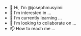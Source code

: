 - 👋 Hi, I’m @josephmusyimi
- 👀 I’m interested in ...
- 🌱 I’m currently learning ...
- 💞️ I’m looking to collaborate on ...
- 📫 How to reach me ...

<!---
josephmusyimi/josephmusyimi is a ✨ special ✨ repository because its `README.md` (this file) appears on your GitHub profile.
You can click the Preview link to take a look at your changes.
--->
